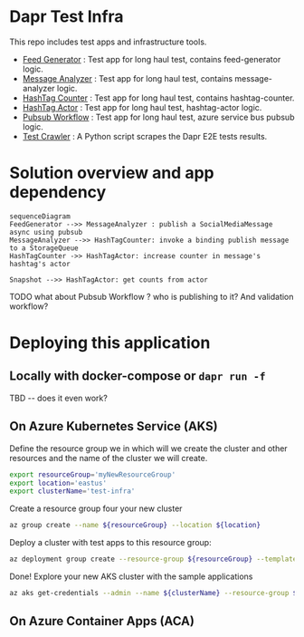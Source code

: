 # Dapr Test Infra

This repo includes test apps and infrastructure tools.

* [Feed Generator](./feed-generator) : Test app for long haul test, contains feed-generator logic.
* [Message Analyzer](./message-analyzer) : Test app for long haul test, contains message-analyzer logic.
* [HashTag Counter](./hashtag-counter) : Test app for long haul test, contains hashtag-counter.
* [HashTag Actor](./hashtag-actor) : Test app for long haul test, hashtag-actor logic.
* [Pubsub Workflow](./pubsub-workflow) : Test app for long haul test, azure service bus pubsub logic.
* [Test Crawler](./test-crawler) : A Python script scrapes the Dapr E2E tests results.

# Solution overview and app dependency

```mermaid
sequenceDiagram
FeedGenerator -->> MessageAnalyzer : publish a SocialMediaMessage async using pubsub
MessageAnalyzer -->> HashTagCounter: invoke a binding publish message to a StorageQueue
HashTagCounter ->> HashTagActor: increase counter in message's hashtag's actor

Snapshot -->> HashTagActor: get counts from actor
```

TODO what about Pubsub Workflow ? who is publishing to it? And validation workflow?

# Deploying this application

## Locally with docker-compose or `dapr run -f`

TBD -- does it even work?

## On Azure Kubernetes Service (AKS)

Define the resource group we in which will we create the cluster and other resources and
the name of the cluster we will create.

```bash
export resourceGroup='myNewResourceGroup'
export location='eastus'
export clusterName='test-infra'
```

Create a resource group four your new cluster

```bash
az group create --name ${resourceGroup} --location ${location}
```

Deploy a cluster with test apps to this resource group:

```bash
az deployment group create --resource-group ${resourceGroup} --template-file ./deploy/aks/main.bicep --parameters "clusterName=${clusterName}"
```


Done! Explore your new AKS cluster with the sample applications

```bash
az aks get-credentials --admin --name ${clusterName} --resource-group ${resourceGroup}
```

## On Azure Container Apps (ACA)